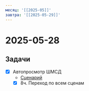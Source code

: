 ```yaml
---
месяц: '[[2025-05]]'
завтра: '[[2025-05-29]]'
---
```


# 2025-05-28

## Задачи

 - [x] Автопросмотр ШМСД
	 - [Сценарий](https://docs.google.com/document/d/1833INEwIhJmZ38f1LfJvnKLVnqynMsqYrp65Fw8Ujvw/edit?usp=sharing)
	 - [x] 8ч. Переход по всем сценам
